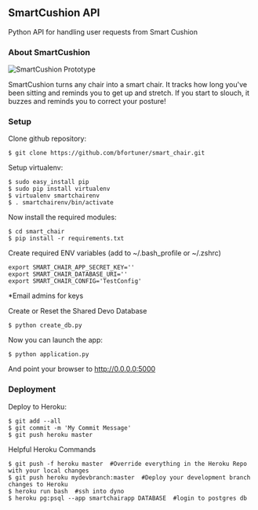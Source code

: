 ## SmartCushion API

Python API for handling user requests from Smart Cushion

### About SmartCushion

![SmartCushion Prototype](https://s3-us-west-2.amazonaws.com/smart-chair/IMG_20161009_184210939.jpg "SmartCushion Prototype")

SmartCushion turns any chair into a smart chair. It tracks how long you've been sitting and reminds you to get up and stretch. If you start to slouch, it buzzes and reminds you to correct your posture!

### Setup

Clone github repository:

```
$ git clone https://github.com/bfortuner/smart_chair.git
```

Setup virtualenv:
```
$ sudo easy_install pip
$ sudo pip install virtualenv
$ virtualenv smartchairenv
$ . smartchairenv/bin/activate
```

Now install the required modules:
```
$ cd smart_chair
$ pip install -r requirements.txt
```

Create required ENV variables (add to ~/.bash_profile or ~/.zshrc)
```
export SMART_CHAIR_APP_SECRET_KEY=''
export SMART_CHAIR_DATABASE_URI=''
export SMART_CHAIR_CONFIG='TestConfig'
```
*Email admins for keys

Create or Reset the Shared Devo Database
```
$ python create_db.py
```

Now you can launch the app:
```
$ python application.py
```
And point your browser to http://0.0.0.0:5000


### Deployment

Deploy to Heroku:
```
$ git add --all
$ git commit -m 'My Commit Message'
$ git push heroku master
```

Helpful Heroku Commands
```
$ git push -f heroku master  #Override everything in the Heroku Repo with your local changes
$ git push heroku mydevbranch:master  #Deploy your development branch changes to Heroku
$ heroku run bash  #ssh into dyno
$ heroku pg:psql --app smartchairapp DATABASE  #login to postgres db
```

